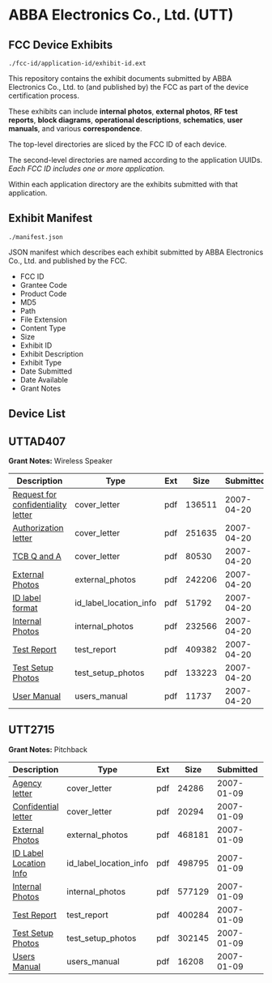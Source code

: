 # ABBA Electronics Co., Ltd. (UTT)
## FCC Device Exhibits

```
./fcc-id/application-id/exhibit-id.ext
```

This repository contains the exhibit documents submitted by ABBA Electronics Co., Ltd. to (and published by) the FCC as part of the device certification process.

These exhibits can include **internal photos**, **external photos**, **RF test reports**, **block diagrams**, **operational descriptions**, **schematics**, **user manuals**, and various **correspondence**.

The top-level directories are sliced by the FCC ID of each device.

The second-level directories are named according to the application UUIDs. *Each FCC ID includes one or more application.*

Within each application directory are the exhibits submitted with that application. 

## Exhibit Manifest

```
./manifest.json
```

JSON manifest which describes each exhibit submitted by ABBA Electronics Co., Ltd. and published by the FCC.

- FCC ID
- Grantee Code
- Product Code
- MD5
- Path
- File Extension
- Content Type
- Size
- Exhibit ID
- Exhibit Description
- Exhibit Type
- Date Submitted
- Date Available
- Grant Notes

## Device List
## UTTAD407
**Grant Notes:** Wireless Speaker

| Description | Type | Ext | Size | Submitted | Available |
| ----------- | ---- | --- | ---- | --------- | --------- |
| [Request for confidentiality letter](UTTAD407/dbc0270035c13a385e7eac7c8ae69c7b/783461.pdf) | cover_letter | pdf | 136511 | 2007-04-20 | 2007-04-20 |
| [Authorization letter](UTTAD407/dbc0270035c13a385e7eac7c8ae69c7b/783463.pdf) | cover_letter | pdf | 251635 | 2007-04-20 | 2007-04-20 |
| [TCB Q and A](UTTAD407/dbc0270035c13a385e7eac7c8ae69c7b/783469.pdf) | cover_letter | pdf | 80530 | 2007-04-20 | 2007-04-20 |
| [External Photos](UTTAD407/dbc0270035c13a385e7eac7c8ae69c7b/783462.pdf) | external_photos | pdf | 242206 | 2007-04-20 | 2007-04-20 |
| [ID label format](UTTAD407/dbc0270035c13a385e7eac7c8ae69c7b/783465.pdf) | id_label_location_info | pdf | 51792 | 2007-04-20 | 2007-04-20 |
| [Internal Photos](UTTAD407/dbc0270035c13a385e7eac7c8ae69c7b/783464.pdf) | internal_photos | pdf | 232566 | 2007-04-20 | 2007-04-20 |
| [Test Report](UTTAD407/dbc0270035c13a385e7eac7c8ae69c7b/783474.pdf) | test_report | pdf | 409382 | 2007-04-20 | 2007-04-20 |
| [Test Setup Photos](UTTAD407/dbc0270035c13a385e7eac7c8ae69c7b/783466.pdf) | test_setup_photos | pdf | 133223 | 2007-04-20 | 2007-04-20 |
| [User Manual](UTTAD407/dbc0270035c13a385e7eac7c8ae69c7b/783467.pdf) | users_manual | pdf | 11737 | 2007-04-20 | 2007-04-20 |
## UTT2715
**Grant Notes:** Pitchback

| Description | Type | Ext | Size | Submitted | Available |
| ----------- | ---- | --- | ---- | --------- | --------- |
| [Agency letter](UTT2715/669ded86cd439d9583b10bc309a2dda7/745481.pdf) | cover_letter | pdf | 24286 | 2007-01-09 | 2007-01-09 |
| [Confidential letter](UTT2715/669ded86cd439d9583b10bc309a2dda7/745482.pdf) | cover_letter | pdf | 20294 | 2007-01-09 | 2007-01-09 |
| [External Photos](UTT2715/669ded86cd439d9583b10bc309a2dda7/745473.pdf) | external_photos | pdf | 468181 | 2007-01-09 | 2007-01-09 |
| [ID Label Location Info](UTT2715/669ded86cd439d9583b10bc309a2dda7/745474.pdf) | id_label_location_info | pdf | 498795 | 2007-01-09 | 2007-01-09 |
| [Internal Photos](UTT2715/669ded86cd439d9583b10bc309a2dda7/745475.pdf) | internal_photos | pdf | 577129 | 2007-01-09 | 2007-01-09 |
| [Test Report](UTT2715/669ded86cd439d9583b10bc309a2dda7/745478.pdf) | test_report | pdf | 400284 | 2007-01-09 | 2007-01-09 |
| [Test Setup Photos](UTT2715/669ded86cd439d9583b10bc309a2dda7/745479.pdf) | test_setup_photos | pdf | 302145 | 2007-01-09 | 2007-01-09 |
| [Users Manual](UTT2715/669ded86cd439d9583b10bc309a2dda7/745480.pdf) | users_manual | pdf | 16208 | 2007-01-09 | 2007-01-09 |

